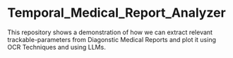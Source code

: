 # Temporal_Medical_Report_Analyzer
This repository shows a demonstration of how we can extract relevant trackable-parameters from Diagonstic Medical Reports and plot it using OCR Techniques and using LLMs.
